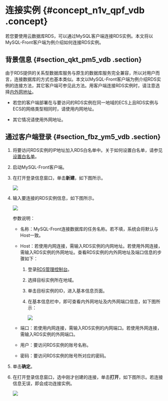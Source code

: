 # 连接实例 {#concept_n1v_qpf_vdb .concept}

若您要使用云数据库RDS，可以通过MySQL客户端连接RDS实例。本文将以MySQL-Front客户端为例介绍如何连接RDS实例。

## 背景信息 {#section_qkt_pm5_vdb .section}

由于RDS提供的关系型数据库服务与原生的数据库服务完全兼容，所以对用户而言，连接数据库的方式也基本类似。本文以MySQL-Front客户端为例介绍RDS实例的连接方法，其它客户端可参见此方法。用客户端连接RDS实例时，请注意选择[内外网地址](../../../../intl.zh-CN/用户指南/网络管理/设置内外网地址.md)。

-   若您的客户端部署在与要访问的RDS实例在同一地域的ECS上且RDS实例与ECS的网络类型相同时，请使用内网地址。

-   其它情况请使用外网地址。


## 通过客户端登录 {#section_fbz_ym5_vdb .section}

1.  将要访问RDS实例的IP地址加入RDS白名单中。关于如何设置白名单，请参见[设置白名单](intl.zh-CN/快速入门MySQL版/初始化配置/设置白名单.md#)。
2.  启动MySQL-Front客户端。
3.  在打开登录信息窗口，单击**新建**，如下图所示。

    ![](http://static-aliyun-doc.oss-cn-hangzhou.aliyuncs.com/assets/img/7823/2607_zh-CN.png)

4.  输入要连接的RDS实例信息，如下图所示。

    ![](http://static-aliyun-doc.oss-cn-hangzhou.aliyuncs.com/assets/img/7823/2608_zh-CN.png)

    参数说明：

    -   名称：MySQL-Front连接数据库的任务名称。若不填，系统会将默认与Host一致。

    -   Host：若使用内网连接，需输入RDS实例的内网地址。若使用外网连接，需输入RDS实例的外网地址。查看RDS实例的内外网地址及端口信息的步骤如下：

        1.  登录[RDS管理控制台](https://rds.console.aliyun.com/?spm=a2c63.p38356.a3.3.37eb609eGtv1CF)。
        2.  选择目标实例所在地域。
        3.  单击目标实例的ID，进入基本信息页面。
        4.  在基本信息栏中，即可查看内外网地址及内外网端口信息，如下图所示：

            ![](http://static-aliyun-doc.oss-cn-hangzhou.aliyuncs.com/assets/img/7823/2609_zh-CN.png)

    -   端口：若使用内网连接，需输入RDS实例的内网端口。若使用外网连接，需输入RDS实例的外网端口。

    -   用户：要访问RDS实例的账号名称。

    -   密码：要访问RDS实例的账号所对应的密码。

5.  单击**确定**。
6.  在打开登录信息窗口，选中刚才创建的连接，单击**打开**，如下图所示。若连接信息无误，即会成功连接实例。

    ![](http://static-aliyun-doc.oss-cn-hangzhou.aliyuncs.com/assets/img/7823/2610_zh-CN.png)


